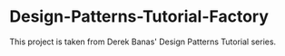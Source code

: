 # Design-Patterns-Tutorial-Factory
 This project is taken from Derek Banas' Design Patterns Tutorial series.
